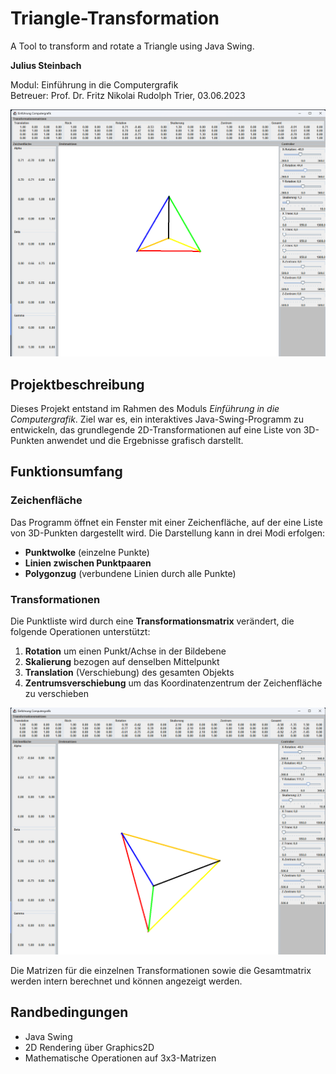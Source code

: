 # Triangle-Transformation
A Tool to transform and rotate a Triangle using Java Swing. 

**Julius Steinbach** 
 
Modul: Einführung in die Computergrafik  
Betreuer: Prof. Dr. Fritz Nikolai Rudolph
Trier, 03.06.2023

![Abbildung1.1](Media/Triangle1.0.png)

## Projektbeschreibung
Dieses Projekt entstand im Rahmen des Moduls *Einführung in die Computergrafik*. Ziel war es, ein interaktives Java-Swing-Programm zu entwickeln, das grundlegende 2D-Transformationen auf eine Liste von 3D-Punkten anwendet und die Ergebnisse grafisch darstellt.

## Funktionsumfang

###  Zeichenfläche
Das Programm öffnet ein Fenster mit einer Zeichenfläche, auf der eine Liste von 3D-Punkten dargestellt wird. Die Darstellung kann in drei Modi erfolgen:

- **Punktwolke** (einzelne Punkte)
- **Linien zwischen Punktpaaren**
- **Polygonzug** (verbundene Linien durch alle Punkte)

### Transformationen
Die Punktliste wird durch eine **Transformationsmatrix** verändert, die folgende Operationen unterstützt:

1. **Rotation** um einen Punkt/Achse in der Bildebene  
2. **Skalierung** bezogen auf denselben Mittelpunkt  
3. **Translation** (Verschiebung) des gesamten Objekts
4. **Zentrumsverschiebung**  um das Koordinatenzentrum der Zeichenfläche zu verschieben
   
![Abbildung1.1](Media/Tiangle2.0.png)

Die Matrizen für die einzelnen Transformationen sowie die Gesamtmatrix werden intern berechnet und können angezeigt werden.

## Randbedingungen
- Java Swing
- 2D Rendering über Graphics2D
- Mathematische Operationen auf 3x3-Matrizen 
